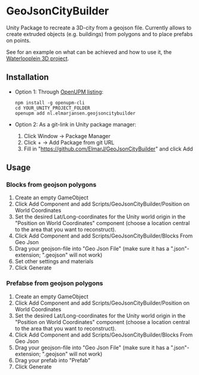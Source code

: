 # GeoJsonCityBuilder
Unity Package to recreate a 3D-city from a geojson file. Currently allows to create extruded objects (e.g. buildings) from polygons and to place prefabs on points.

See for an example on what can be achieved and how to use it, the [Waterlooplein 3D project](https://github.com/ElmarJ/Waterlooplein3D).

## Installation

- Option 1: Through [OpenUPM listing](https://openupm.com/packages/nl.elmarjansen.geojsoncitybuilder/#):

    ```
    npm install -g openupm-cli
    cd YOUR_UNITY_PROJECT_FOLDER
    openupm add nl.elmarjansen.geojsoncitybuilder
    ```

- Option 2: As a git-link in Unity package manager:
    1. Click Window -> Package Manager
    2. Click + -> Add Package from git URL
    3. Fill in "https://github.com/ElmarJ/GeoJsonCityBuilder" and click Add

## Usage

### Blocks from geojson polygons
 
 1. Create an empty GameObject
 2. Click Add Component and add Scripts/GeoJsonCityBuilder/Position on World Coordinates
 3. Set the desired Lat/Long-coordinates for the Unity world origin in the "Position on World Coordinates" component (choose a location central to the area that you want to reconstruct).
 4. Click Add Component and add Scripts/GeoJsonCityBuilder/Blocks From Geo Json
 5. Drag your geojson-file into "Geo Json File" (make sure it has a ".json"-extension; ".geojson" will not work)
 6. Set other settings and materials
 7. Click Generate

### Prefabse from geojson polygons
 
 1. Create an empty GameObject
 2. Click Add Component and add Scripts/GeoJsonCityBuilder/Position on World Coordinates
 3. Set the desired Lat/Long-coordinates for the Unity world origin in the "Position on World Coordinates" component (choose a location central to the area that you want to reconstruct).
 4. Click Add Component and add Scripts/GeoJsonCityBuilder/Blocks From Geo Json
 5. Drag your geojson-file into "Geo Json File" (make sure it has a ".json"-extension; ".geojson" will not work)
 6. Drag your prefab into "Prefab"
 7. Click Generate

